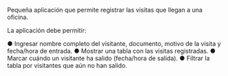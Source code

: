 Pequeña aplicación que permite registrar las visitas que llegan a una oficina.

La aplicación debe permitir:

● Ingresar nombre completo del visitante, documento, motivo de
la visita y fecha/hora de entrada.
● Mostrar una tabla con las visitas registradas.
● Marcar cuándo un visitante ha salido (fecha/hora de salida).
● Filtrar la tabla por visitantes que aún no han salido.
